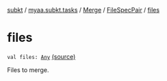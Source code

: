 [subkt](../../../index.md) / [myaa.subkt.tasks](../../index.md) / [Merge](../index.md) / [FileSpecPair](index.md) / [files](./files.md)

# files

`val files: `[`Any`](https://kotlinlang.org/api/latest/jvm/stdlib/kotlin/-any/index.html) [(source)](https://github.com/Myaamori/SubKt/blob/0.1.4/src/main/kotlin/myaa/subkt/tasks/asstasks.kt#L124)

Files to merge.


